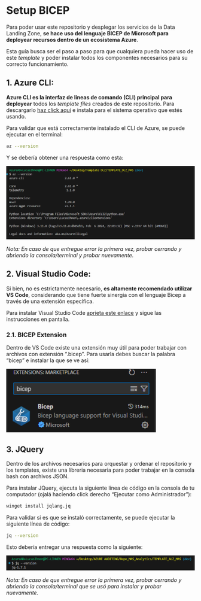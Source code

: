 # Setup BICEP

Para poder usar este repositorio y desplegar los servicios de la Data Landing Zone, **se hace uso del lenguaje BICEP de Microsoft para deployear recursos dentro de un ecosistema Azure**. 

Esta guía busca ser el paso a paso para que cualquiera pueda hacer uso de este *template* y poder instalar todos los componentes necesarios para su correcto funcionamiento.

## 1. Azure CLI:

**Azure CLI es la interfaz de lineas de comando (CLI) principal para deployear** todos los *template files* creados de este repositorio. Para descargarlo [haz click aquí](https://learn.microsoft.com/en-us/azure/azure-resource-manager/bicep/install#azure-cli) e instala para el sistema operativo que estés usando.

Para validar que está correctamente instalado el CLI de Azure, se puede ejecutar en el terminal:

```bash
az --version
```

Y se debería obtener una respuesta como esta:

![Untitled](images/az_response.png)

*Nota: En caso de que entregue error la primera vez, probar cerrando y abriendo la consola/terminal y probar nuevamente.*

## 2. Visual Studio Code:

Si bien, no es estrictamente necesario, **es altamente recomendado utilizar VS Code**, considerando que tiene fuerte sinergia con el lenguaje Bicep a través de una extensión específica. 

Para instalar Visual Studio Code [aprieta este enlace](https://code.visualstudio.com/download) y sigue las instrucciones en pantalla.

### 2.1. BICEP Extension

Dentro de VS Code existe una extensión muy útil para poder trabajar con archivos con extensión “.bicep”. Para usarla debes buscar la palabra “bicep” e instalar la que se ve así:

![Untitled](images/bicep_extension.png)

## 3. JQuery

Dentro de los archivos necesarios para orquestar y ordenar el repositorio y los templates, existe una libreria necesaria para poder trabajar en la consola bash con archivos JSON. 

Para instalar JQuery, ejecuta la siguiente línea de código en la consola de tu computador (ojalá haciendo click derecho “Ejecutar como Administrador”):

```bash
winget install jqlang.jq
```

Para validar si es que se instaló correctamente, se puede ejecutar la siguiente línea de código:

```bash
jq --version
```

Esto debería entregar una respuesta como la siguiente:

![Untitled](images/jq_response.png)

*Nota: En caso de que entregue error la primera vez, probar cerrando y abriendo la consola/terminal que se usó para instalar y probar nuevamente.*